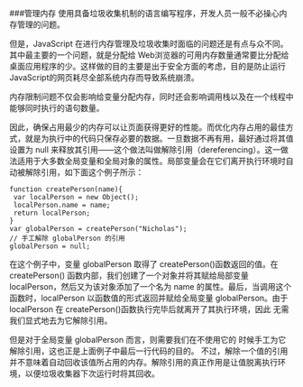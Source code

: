 ###管理内存
使用具备垃圾收集机制的语言编写程序，开发人员一般不必操心内存管理的问题。

但是，JavaScript
在进行内存管理及垃圾收集时面临的问题还是有点与众不同。其中最主要的一个问题，就是分配给 Web浏览器的可用内存数量通常要比分配给桌面应用程序的少。这样做的目的主要是出于安全方面的考虑，目的是防止运行 JavaScript的网页耗尽全部系统内存而导致系统崩溃。

内存限制问题不仅会影响给变量分配内存，同时还会影响调用栈以及在一个线程中能够同时执行的语句数量。

因此，确保占用最少的内存可以让页面获得更好的性能。而优化内存占用的最佳方式，就是为执行中的代码只保存必要的数据。一旦数据不再有用，最好通过将其值设置为 null 来释放其引用——这个做法叫做解除引用（dereferencing）。这一做法适用于大多数全局变量和全局对象的属性。局部变量会在它们离开执行环境时自动被解除引用，如下面这个例子所示：

    function createPerson(name){
     var localPerson = new Object();
     localPerson.name = name;
     return localPerson;
    }
    var globalPerson = createPerson("Nicholas");
    // 手工解除 globalPerson 的引用
    globalPerson = null;

在这个例子中，变量 globalPerson 取得了 createPerson()函数返回的值。在createPerson()
函数内部，我们创建了一个对象并将其赋给局部变量 localPerson，然后又为该对象添加了一个名为
name 的属性。最后，当调用这个函数时，localPerson 以函数值的形式返回并赋给全局变量
globalPerson。由于 localPerson 在 createPerson()函数执行完毕后就离开了其执行环境，因此
无需我们显式地去为它解除引用。

但是对于全局变量 globalPerson 而言，则需要我们在不使用它的
时候手工为它解除引用，这也正是上面例子中最后一行代码的目的。
不过，解除一个值的引用并不意味着自动回收该值所占用的内存。解除引用的真正作用是让值脱离执行环境，以便垃圾收集器下次运行时将其回收。